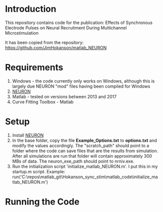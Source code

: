 # Introduction #
This repository contains code for the publication:
Effects of Synchronous Electrode Pulses on Neural Recruitment During Multichannel Microstimulation

It has been copied from the repository:
https://github.com/JimHokanson/matlab_NEURON

# Requirements #

1. Windows - the code currently only works on Windows, although this is largely due NEURON "mod" files having been compiled for Windows
2. [NEURON](https://www.neuron.yale.edu/neuron/)
3. Matlab - tested on versions between 2013 and 2017
4. Curve Fitting Toolbox - Matlab

# Setup #

1. Install [NEURON](https://www.neuron.yale.edu/neuron/)
2. In the base folder, copy the file **Example_Options.txt** to **options.txt** and modify the values accordingly. The "scratch_path" should point to a folder where the code can save files that are the results from simulation. After all simulations are run that folder will contain approximately 300 MBs of data. The neuron_exe_path should point to nrniv.exe.
3. Run the initialization script 'initialize_matlab_NEURON.m'. I put this in my startup.m script. Example: run('C:\repos\matlab_git\Hokanson_sync_stim\matlab_code\initialize_matlab_NEURON.m')

# Running the Code #

